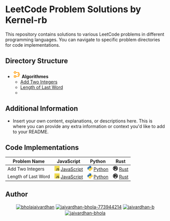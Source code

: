 # LeetCode Problem Solutions by Kernel-rb

This repository contains solutions to various LeetCode problems in different programming languages. You can navigate to specific problem directories for code implementations.

## Directory Structure

- ![Algorithmes Icon](./icons/algo.svg) **Algorithmes**
  - [Add Two Integers](./src/algorithmes/Add%20Two%20Integers)
  - [Length of Last Word](./src/algorithmes/Length%20of%20Last%20Word)
  - 
## Additional Information

- Insert your own content, explanations, or descriptions here. This is where you can provide any extra information or context you'd like to add to your README.

## Code Implementations

| Problem Name                | JavaScript                   | Python                       | Rust                         |
| ---------------------------- | ------------------------------ | ----------------------------- | ---------------------------- |
| Add Two Integers             | <img src="./icons/javascript.svg" width="16" height="16"> [JavaScript](./src/algorithmes/Add%20Two%20Integers/src.js) | <img src="./icons/python.svg" width="16" height="16"> [Python](./src/algorithmes/Add%20Two%20Integers/src.py) | <img src="./icons/Rust.png" width="16" height="16"> [Rust](./src/algorithmes/Add%20Two%20Integers/src.rs) |
| Length of Last Word         | <img src="./icons/javascript.svg" width="16" height="16"> [JavaScript](./src/algorithmes/Length%20of%20Last%20Word/src.js) | <img src="./icons/python.svg" width="16" height="16"> [Python](./src/algorithmes/Length%20of%20Last%20Word/src.py) | <img src="./icons/Rust.png" width="16" height="16"> [Rust](./src/algorithmes/Length%20of%20Last%20Word/src.rs) |

## Author

<div> 
<p align="center">
<a href="https://twitter.com/kernelrb" target="blank"><img align="center" src="https://raw.githubusercontent.com/rahuldkjain/github-profile-readme-generator/master/src/images/icons/Social/twitter.svg" alt="bholajaivardhan" height="30" width="40" /></a>
<a href="https://www.linkedin.com/in/saif-matab/" target="blank"><img align="center" src="https://raw.githubusercontent.com/rahuldkjain/github-profile-readme-generator/master/src/images/icons/Social/linked-in-alt.svg" alt="jaivardhan-bhola-773944214" height="30" width="40" /></a>
<a href="https://www.instagram.com/kernel.rb/" target="blank"><img align="center" src="https://raw.githubusercontent.com/rahuldkjain/github-profile-readme-generator/master/src/images/icons/Social/instagram.svg" alt="jaivardhan-b" height="30" width="40" /></a>
<a href="https://leetcode.com/Kernel-rb/" target="blank"><img align="center" src="https://raw.githubusercontent.com/rahuldkjain/github-profile-readme-generator/master/src/images/icons/Social/leet-code.svg" alt="jaivardhan-bhola" height="30" width="40" /></a>
</p>

